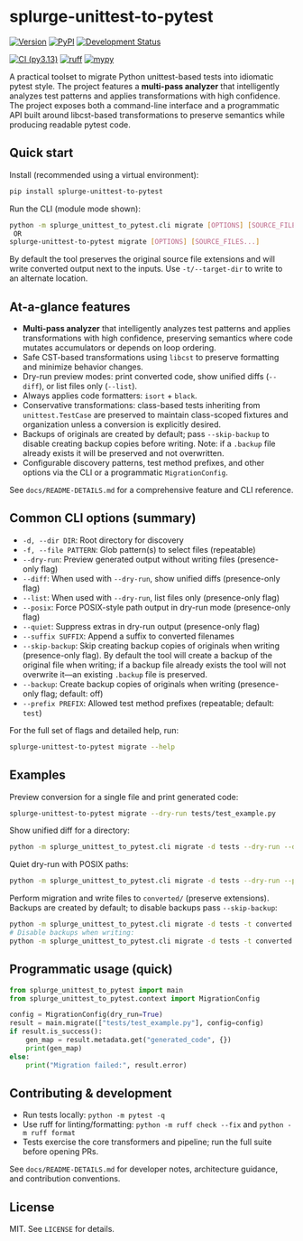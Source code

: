 
# splurge-unittest-to-pytest

[![Version](https://img.shields.io/badge/version-2025.0.1-blue.svg)](https://pypi.org/project/splurge-unittest-to-pytest)
[![PyPI](https://img.shields.io/pypi/v/splurge-unittest-to-pytest.svg)](https://pypi.org/project/splurge-unittest-to-pytest)
[![Development Status](https://img.shields.io/badge/Development%20Status-Alpha-lightgrey.svg)](#)

[![CI (py3.13)](https://github.com/jim-schilling/splurge-unittest-to-pytest/actions/workflows/ci-py313.yml/badge.svg)](https://github.com/jim-schilling/splurge-unittest-to-pytest/actions)
[![ruff](https://img.shields.io/badge/ruff-passing-brightgreen.svg)](https://github.com/charliermarsh/ruff)
[![mypy](https://img.shields.io/badge/mypy-passing-brightgreen.svg)](https://github.com/python/mypy)

A practical toolset to migrate Python unittest-based tests into idiomatic
pytest style. The project features a **multi-pass analyzer** that intelligently
analyzes test patterns and applies transformations with high confidence.
The project exposes both a command-line interface and a programmatic API
built around libcst-based transformations to preserve semantics while
producing readable pytest code.

## Quick start

Install (recommended using a virtual environment):

```bash
pip install splurge-unittest-to-pytest
```

Run the CLI (module mode shown):

```bash
python -m splurge_unittest_to_pytest.cli migrate [OPTIONS] [SOURCE_FILES...]
 OR
splurge-unittest-to-pytest migrate [OPTIONS] [SOURCE_FILES...]
```

By default the tool preserves the original source file extensions and will
write converted output next to the inputs. Use ``-t/--target-dir`` to write to
an alternate location.

## At-a-glance features

- **Multi-pass analyzer** that intelligently analyzes test patterns and applies
  transformations with high confidence, preserving semantics where code mutates
  accumulators or depends on loop ordering.
- Safe CST-based transformations using `libcst` to preserve formatting and
  minimize behavior changes.
- Dry-run preview modes: print converted code, show unified diffs
  (``--diff``), or list files only (``--list``).
- Always applies code formatters: ``isort`` + ``black``.
- Conservative transformations: class-based tests inheriting from
  ``unittest.TestCase`` are preserved to maintain class-scoped fixtures and
  organization unless a conversion is explicitly desired.
 - Backups of originals are created by default; pass ``--skip-backup`` to disable creating backup copies before writing. Note: if a ``.backup`` file already exists it will be preserved and not overwritten.
- Configurable discovery patterns, test method prefixes, and other options
  via the CLI or a programmatic ``MigrationConfig``.

See `docs/README-DETAILS.md` for a comprehensive feature and CLI reference.

## Common CLI options (summary)

- ``-d, --dir DIR``: Root directory for discovery
- ``-f, --file PATTERN``: Glob pattern(s) to select files (repeatable)
 - ``--dry-run``: Preview generated output without writing files (presence-only flag)
 - ``--diff``: When used with ``--dry-run``, show unified diffs (presence-only flag)
 - ``--list``: When used with ``--dry-run``, list files only (presence-only flag)
 - ``--posix``: Force POSIX-style path output in dry-run mode (presence-only flag)
 - ``--quiet``: Suppress extras in dry-run output (presence-only flag)
 - ``--suffix SUFFIX``: Append a suffix to converted filenames
 - ``--skip-backup``: Skip creating backup copies of originals when writing (presence-only flag). By default the tool will create a backup of the original file when writing; if a backup file already exists the tool will not overwrite it—an existing ``.backup`` file is preserved.
 - ``--backup``: Create backup copies of originals when writing (presence-only flag; default: off)
- ``--prefix PREFIX``: Allowed test method prefixes (repeatable; default: ``test``)

For the full set of flags and detailed help, run:

```bash
splurge-unittest-to-pytest migrate --help
```

## Examples

Preview conversion for a single file and print generated code:

```bash
splurge-unittest-to-pytest migrate --dry-run tests/test_example.py
```

Show unified diff for a directory:

```bash
python -m splurge_unittest_to_pytest.cli migrate -d tests --dry-run --diff
```

Quiet dry-run with POSIX paths:

```bash
python -m splurge_unittest_to_pytest.cli migrate -d tests --dry-run --posix --quiet
```

Perform migration and write files to `converted/` (preserve extensions). Backups are created by default; to disable backups pass ``--skip-backup``:

```bash
python -m splurge_unittest_to_pytest.cli migrate -d tests -t converted
# Disable backups when writing:
python -m splurge_unittest_to_pytest.cli migrate -d tests -t converted --skip-backup
```

## Programmatic usage (quick)

```python
from splurge_unittest_to_pytest import main
from splurge_unittest_to_pytest.context import MigrationConfig

config = MigrationConfig(dry_run=True)
result = main.migrate(["tests/test_example.py"], config=config)
if result.is_success():
    gen_map = result.metadata.get("generated_code", {})
    print(gen_map)
else:
    print("Migration failed:", result.error)
```

## Contributing & development

- Run tests locally: ``python -m pytest -q``
- Use ruff for linting/formatting: ``python -m ruff check --fix`` and
  ``python -m ruff format``
- Tests exercise the core transformers and pipeline; run the full suite
  before opening PRs.

See `docs/README-DETAILS.md` for developer notes, architecture guidance, and
contribution conventions.

## License

MIT. See `LICENSE` for details.
